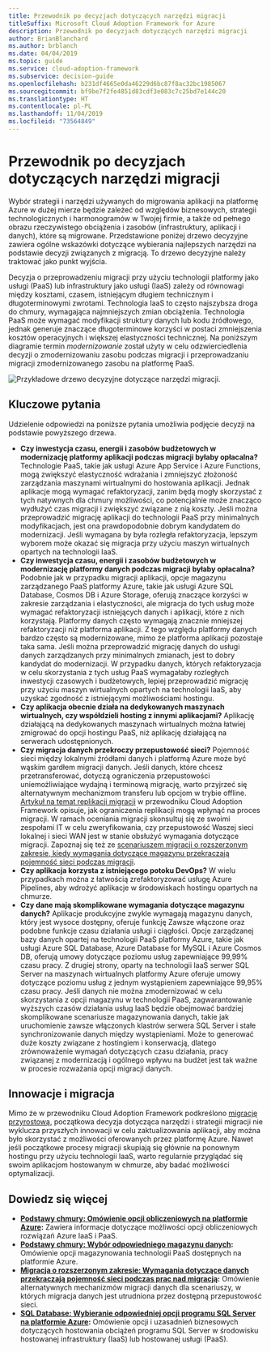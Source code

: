 ```yaml
---
title: Przewodnik po decyzjach dotyczących narzędzi migracji
titleSuffix: Microsoft Cloud Adoption Framework for Azure
description: Przewodnik po decyzjach dotyczących narzędzi migracji
author: BrianBlanchard
ms.author: brblanch
ms.date: 04/04/2019
ms.topic: guide
ms.service: cloud-adoption-framework
ms.subservice: decision-guide
ms.openlocfilehash: b231df4665e0da46229d6bc87f8ac32bc1985067
ms.sourcegitcommit: bf9be7f2fe4851d83cdf3e083c7c25bd7e144c20
ms.translationtype: HT
ms.contentlocale: pl-PL
ms.lasthandoff: 11/04/2019
ms.locfileid: "73564849"
---
```

# <a name="migration-tools-decision-guide"></a>Przewodnik po decyzjach dotyczących narzędzi migracji

Wybór strategii i narzędzi używanych do migrowania aplikacji na platformę Azure w dużej mierze będzie zależeć od względów biznesowych, strategii technologicznych i harmonogramów w Twojej firmie, a także od pełnego obrazu rzeczywistego obciążenia i zasobów (infrastruktury, aplikacji i danych), które są migrowane. Przedstawione poniżej drzewo decyzyjne zawiera ogólne wskazówki dotyczące wybierania najlepszych narzędzi na podstawie decyzji związanych z migracją. To drzewo decyzyjne należy traktować jako punkt wyjścia.

Decyzja o przeprowadzeniu migracji przy użyciu technologii platformy jako usługi (PaaS) lub infrastruktury jako usługi (IaaS) zależy od równowagi między kosztami, czasem, istniejącym długiem technicznym i długoterminowymi zwrotami. Technologia IaaS to często najszybsza droga do chmury, wymagająca najmniejszych zmian obciążenia. Technologia PaaS może wymagać modyfikacji struktury danych lub kodu źródłowego, jednak generuje znaczące długoterminowe korzyści w postaci zmniejszenia kosztów operacyjnych i większej elastyczności technicznej. Na poniższym diagramie termin _modernizowanie_ został użyty w celu odzwierciedlenia decyzji o zmodernizowaniu zasobu podczas migracji i przeprowadzaniu migracji zmodernizowanego zasobu na platformę PaaS.

![Przykładowe drzewo decyzyjne dotyczące narzędzi migracji.](../../_images/migrate/migration-tools-decision-tree.png)

## <a name="key-questions"></a>Kluczowe pytania

Udzielenie odpowiedzi na poniższe pytania umożliwia podjęcie decyzji na podstawie powyższego drzewa.

- **Czy inwestycja czasu, energii i zasobów budżetowych w modernizację platformy aplikacji podczas migracji byłaby opłacalna?** Technologie PaaS, takie jak usługi Azure App Service i Azure Functions, mogą zwiększyć elastyczność wdrażania i zmniejszyć złożoność zarządzania maszynami wirtualnymi do hostowania aplikacji. Jednak aplikacje mogą wymagać refaktoryzacji, zanim będą mogły skorzystać z tych natywnych dla chmury możliwości, co potencjalnie może znacząco wydłużyć czas migracji i zwiększyć związane z nią koszty. Jeśli można przeprowadzić migrację aplikacji do technologii PaaS przy minimalnych modyfikacjach, jest ona prawdopodobnie dobrym kandydatem do modernizacji. Jeśli wymagana by była rozległa refaktoryzacja, lepszym wyborem może okazać się migracja przy użyciu maszyn wirtualnych opartych na technologii IaaS.
- **Czy inwestycja czasu, energii i zasobów budżetowych w modernizację platformy danych podczas migracji byłaby opłacalna?** Podobnie jak w przypadku migracji aplikacji, opcje magazynu zarządzanego PaaS platformy Azure, takie jak usługi Azure SQL Database, Cosmos DB i Azure Storage, oferują znaczące korzyści w zakresie zarządzania i elastyczności, ale migracja do tych usług może wymagać refaktoryzacji istniejących danych i aplikacji, które z nich korzystają. Platformy danych często wymagają znacznie mniejszej refaktoryzacji niż platforma aplikacji. Z tego względu platformy danych bardzo często są modernizowane, mimo że platforma aplikacji pozostaje taka sama. Jeśli można przeprowadzić migrację danych do usługi danych zarządzanych przy minimalnych zmianach, jest to dobry kandydat do modernizacji. W przypadku danych, których refaktoryzacja w celu skorzystania z tych usług PaaS wymagałaby rozległych inwestycji czasowych i budżetowych, lepiej przeprowadzić migrację przy użyciu maszyn wirtualnych opartych na technologii IaaS, aby uzyskać zgodność z istniejącymi możliwościami hostingu.
- **Czy aplikacja obecnie działa na dedykowanych maszynach wirtualnych, czy współdzieli hosting z innymi aplikacjami?** Aplikację działającą na dedykowanych maszynach wirtualnych można łatwiej zmigrować do opcji hostingu PaaS, niż aplikację działającą na serwerach udostępnionych.
- **Czy migracja danych przekroczy przepustowość sieci?** Pojemność sieci między lokalnymi źródłami danych i platformą Azure może być wąskim gardłem migracji danych. Jeśli danych, które chcesz przetransferować, dotyczą ograniczenia przepustowości uniemożliwiające wydajną i terminową migrację, warto przyjrzeć się alternatywnym mechanizmom transferu lub opcjom w trybie offline. [Artykuł na temat replikacji migracji](../../migrate/migration-considerations/migrate/replicate.md#replication-risks---physics-of-replication) w przewodniku Cloud Adoption Framework opisuje, jak ograniczenia replikacji mogą wpłynąć na proces migracji. W ramach oceniania migracji skonsultuj się ze swoimi zespołami IT w celu zweryfikowania, czy przepustowość Waszej sieci lokalnej i sieci WAN jest w stanie obsłużyć wymagania dotyczące migracji. Zapoznaj się też ze [scenariuszem migracji o rozszerzonym zakresie, kiedy wymagania dotyczące magazynu przekraczają pojemność sieci podczas migracji](../../migrate/expanded-scope/network-capacity-exceeded.md#suggested-prerequisites).
- **Czy aplikacja korzysta z istniejącego potoku DevOps?** W wielu przypadkach można z łatwością zrefaktoryzować usługę Azure Pipelines, aby wdrożyć aplikacje w środowiskach hostingu opartych na chmurze.
- **Czy dane mają skomplikowane wymagania dotyczące magazynu danych?** Aplikacje produkcyjne zwykle wymagają magazynu danych, który jest wysoce dostępny, oferuje funkcję Zawsze włączone oraz podobne funkcje czasu działania usługi i ciągłości. Opcje zarządzanej bazy danych opartej na technologii PaaS platformy Azure, takie jak usługi Azure SQL Database, Azure Database for MySQL i Azure Cosmos DB, oferują umowy dotyczące poziomu usług zapewniające 99,99% czasu pracy. Z drugiej strony, oparty na technologii IaaS serwer SQL Server na maszynach wirtualnych platformy Azure oferuje umowy dotyczące poziomu usług z jednym wystąpieniem zapewniające 99,95% czasu pracy. Jeśli danych nie można zmodernizować w celu skorzystania z opcji magazynu w technologii PaaS, zagwarantowanie wyższych czasów działania usług IaaS będzie obejmować bardziej skomplikowane scenariusze magazynowania danych, takie jak uruchomienie zawsze włączonych klastrów serwera SQL Server i stałe synchronizowanie danych między wystąpieniami. Może to generować duże koszty związane z hostingiem i konserwacją, dlatego zrównoważenie wymagań dotyczących czasu działania, pracy związanej z modernizacją i ogólnego wpływu na budżet jest tak ważne w procesie rozważania opcji migracji danych.

## <a name="innovation-and-migration"></a>Innowacje i migracja

Mimo że w przewodniku Cloud Adoption Framework podkreślono [migrację przyrostową](../../migrate/index.md#migration-implementation), początkowa decyzja dotycząca narzędzi i strategii migracji nie wyklucza przyszłych innowacji w celu zaktualizowania aplikacji, aby można było skorzystać z możliwości oferowanych przez platformę Azure. Nawet jeśli początkowe procesy migracji skupiają się głównie na ponownym hostingu przy użyciu technologii IaaS, warto regularnie przyglądać się swoim aplikacjom hostowanym w chmurze, aby badać możliwości optymalizacji.

## <a name="learn-more"></a>Dowiedz się więcej

- **[Podstawy chmury: Omówienie opcji obliczeniowych na platformie Azure](https://docs.microsoft.com/azure/architecture/guide/technology-choices/compute-overview):** Zawiera informacje dotyczące możliwości opcji obliczeniowych rozwiązań Azure IaaS i PaaS.
- **[Podstawy chmury: Wybór odpowiedniego magazynu danych](https://docs.microsoft.com/azure/architecture/guide/technology-choices/data-store-overview):** Omówienie opcji magazynowania technologii PaaS dostępnych na platformie Azure.
- **[Migracja o rozszerzonym zakresie: Wymagania dotyczące danych przekraczają pojemność sieci podczas prac nad migracją](../../migrate/expanded-scope/network-capacity-exceeded.md):** Omówienie alternatywnych mechanizmów migracji danych dla scenariuszy, w których migracja danych jest utrudniona przez dostępną przepustowość sieci.
- **[SQL Database: Wybieranie odpowiedniej opcji programu SQL Server na platformie Azure](https://docs.microsoft.com/azure/sql-database/sql-database-paas-vs-sql-server-iaas#business-motivations-for-choosing-databases-managed-instances-or-sql-virtual-machines):** Omówienie opcji i uzasadnień biznesowych dotyczących hostowania obciążeń programu SQL Server w środowisku hostowanej infrastruktury (IaaS) lub hostowanej usługi (PaaS).
